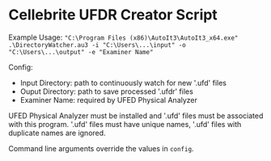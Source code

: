 # Cellebrite UFDR Creator Script

Example Usage:
`"C:\Program Files (x86)\AutoIt3\AutoIt3_x64.exe" .\DirectoryWatcher.au3 -i "C:\Users\...\input" -o "C:\Users\...\output" -e "Examiner Name"`

Config:
* Input Directory: path to continuously watch for new '.ufd' files
* Ouput Directory: path to save processed '.ufdr' files
* Examiner Name: required by UFED Physical Analyzer

UFED Physical Analyzer must be installed and '.ufd' files must be associated with this program. '.ufd' files must have unique names, '.ufd' files with duplicate names are ignored.

Command line arguments override the values in `config`.